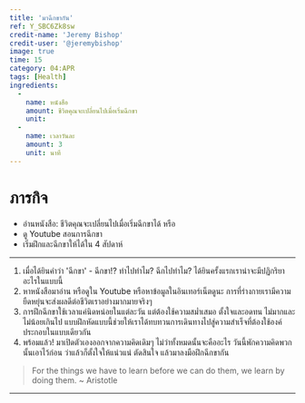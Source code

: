 ```yaml
---
title: 'มาฉีกขากัน'
ref: Y_SBC6Zk8sw
credit-name: 'Jeremy Bishop'
credit-user: '@jeremybishop'
image: true
time: 15
category: 04:APR
tags: [Health]
ingredients:
  -
    name: หนังสือ
    amount: ชีวิตคุณจะเปลี่ยนไปเมื่อเริ่มฉีกขา
    unit:
  -
    name: เวลาวันละ
    amount: 3
    unit: นาที
---
```


# ภารกิจ
 - อ่านหนังสือ: ชีวิตคุณจะเปลี่ยนไปเมื่อเริ่มฉีกขาได้ หรือ
 - ดู Youtube สอนการฉีกขา
 - เริ่มฝึกและฉีกขาให้ได้ใน 4 สัปดาห์

---
1. เมื่อได้ยินคำว่า 'ฉีกขา' - ฉีกขา!? ทำไปทำไม? ฉีกไปทำไม? ได้ยินครั้งแรกเราน่าจะมีปฏิกริยาอะไรในแบบนี้
2. หาหนังสือมาอ่าน หรือดูใน Youtube หรือหาข้อมูลในอินเทอร์เน็ตดูนะ การที่ร่างกายเรามีความยืดหยุ่นจะส่งผลดีต่อชีวิตเราอย่างมากมายจริงๆ
3. การฝึกฉีกขาใช้เวลาแค่นิดหน่อยในแต่ละวัน แต่ต้องใช้ความสม่ำเสมอ ตั้งใจและอดทน ไม่มากและไม่น้อยเกินไป แบบฝึกหัดแบบนี้ช่วยให้เราได้ทบทวนการเดินทางไปสู่ความสำเร็จที่ต้องใช้องค์ประกอบในแบบเดียวกัน
4. พร้อมแล้ว! มาเปิดตัวเองออกจากความคิดเดิมๆ ไม่ว่าทั้งหมดนั้นจะคืออะไร วันนี้พักความคิดพวกนั้นเอาไว้ก่อน ว่าแล้วก็ตั้งใจให้แน่วแน่ ตัดสินใจ แล้วมาลงมือฝึกฉีกขากัน

> For the things we have to learn before we can do them, we learn by doing them. ~ Aristotle

---
